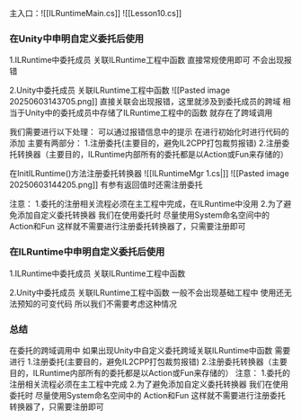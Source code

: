 主入口：![[ILRuntimeMain.cs]]
![[Lesson10.cs]]

### 在Unity中申明自定义委托后使用
1.ILRuntime中委托成员 关联ILRuntime工程中函数
直接常规使用即可
不会出现报错

2.Unity中委托成员 关联ILRuntime工程中函数
![[Pasted image 20250603143705.png]]
直接关联会出现报错，这里就涉及到委托成员的跨域
相当于Unity中的委托成员中存储了ILRuntime工程中的函数
就存在了跨域调用

我们需要进行以下处理：
可以通过报错信息中的提示
在进行初始化时进行代码的添加
主要有两部分：
1.注册委托(主要目的，避免IL2CPP打包裁剪报错)
2.注册委托转换器（主要目的，ILRuntime内部所有的委托都是以Action或Fun来存储的）

在InitILRuntime()方法注册委托转换器
![[ILRuntimeMgr 1.cs|]]
![[Pasted image 20250603144205.png]]
有参有返回值时还需注册委托


注意：
1.委托的注册相关流程必须在主工程中完成，在ILRuntime中没用
2.为了避免添加自定义委托转换器
  我们在使用委托时 尽量使用System命名空间中的
  Action和Fun
  这样就不需要进行注册委托转换器了，只需要注册即可

### 在ILRuntime中申明自定义委托后使用
1.ILRuntime中委托成员 关联ILRuntime工程中函数

2.Unity中委托成员 关联ILRuntime工程中函数
一般不会出现基础工程中
使用还无法预知的可变代码
所以我们不需要考虑这种情况

### 总结
在委托的跨域调用中
如果出现Unity中自定义委托跨域关联ILRuntime中函数
需要进行
	1.注册委托(主要目的，避免IL2CPP打包裁剪报错)
	2.注册委托转换器（主要目的，ILRuntime内部所有的委托都是以Action或Fun来存储的）
注意：
	1.委托的注册相关流程必须在主工程中完成
	2.为了避免添加自定义委托转换器
	我们在使用委托时 尽量使用System命名空间中的
  Action和Fun
  这样就不需要进行注册委托转换器了，只需要注册即可
